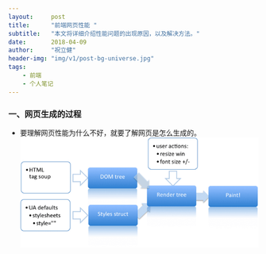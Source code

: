 ```yaml
---
layout:     post
title:      "前端网页性能 "
subtitle:   "本文将详细介绍性能问题的出现原因，以及解决方法。"
date:       2018-04-09
author:     "祝立健"
header-img: "img/v1/post-bg-universe.jpg"
tags:
    - 前端
    - 个人笔记
---
```



### 一、网页生成的过程
* 要理解网页性能为什么不好，就要了解网页是怎么生成的。
![](../img/v1/20180409/1.png)
